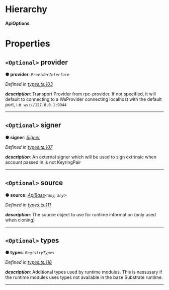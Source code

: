 

# Hierarchy

**ApiOptions**

# Properties

<a id="provider"></a>

## `<Optional>` provider

**● provider**: *`ProviderInterface`*

*Defined in [types.ts:103](https://github.com/polkadot-js/api/blob/96624a6/packages/api/src/types.ts#L103)*

*__description__*: Transport Provider from rpc-provider. If not specified, it will default to connecting to a WsProvider connecting localhost with the default port, i.e. `ws://127.0.0.1:9944`

___
<a id="signer"></a>

## `<Optional>` signer

**● signer**: *[Signer](_types_.signer.md)*

*Defined in [types.ts:107](https://github.com/polkadot-js/api/blob/96624a6/packages/api/src/types.ts#L107)*

*__description__*: An external signer which will be used to sign extrinsic when account passed in is not KeyringPair

___
<a id="source"></a>

## `<Optional>` source

**● source**: *[ApiBase](../classes/_base_.apibase.md)<`any`, `any`>*

*Defined in [types.ts:111](https://github.com/polkadot-js/api/blob/96624a6/packages/api/src/types.ts#L111)*

*__description__*: The source object to use for runtime information (only used when cloning)

___
<a id="types"></a>

## `<Optional>` types

**● types**: *`RegistryTypes`*

*Defined in [types.ts:116](https://github.com/polkadot-js/api/blob/96624a6/packages/api/src/types.ts#L116)*

*__description__*: Additional types used by runtime modules. This is nessusary if the runtime modules uses types not available in the base Substrate runtime.

___

